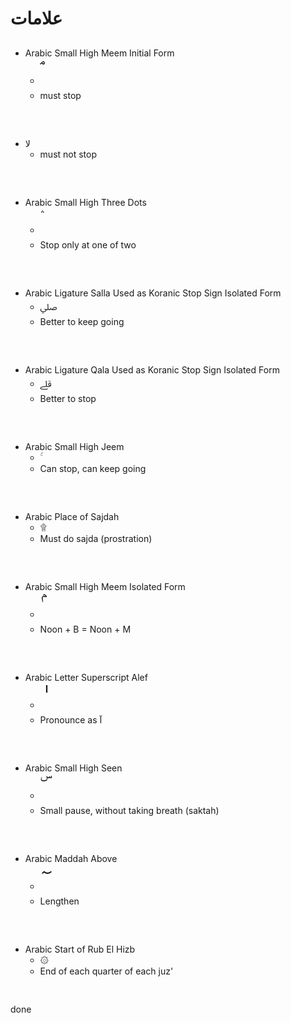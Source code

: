 ﻿<h1>علامات</h1>

<ul id="symbols">
    <li>
        Arabic Small High Meem Initial Form
        <ul>
            <li>
                <span style="font-size: 300%;">
                    &#1752;
                </span>
            </li>
            <li>must stop</li>
        </ul>
    </li>
    <li>
        لا
        <ul>
            <li>must not stop</li>
        </ul>
    </li>
    <li>
        Arabic Small High Three Dots
        <ul>
            <li>
                <span style="font-size: 300%;">
                    &#1755;
                </span>
            </li>
            <li>Stop only at one of two</li>
        </ul>
    </li>
    <li>
        Arabic Ligature Salla Used as Koranic Stop Sign Isolated Form
        <ul>
            <li>
                <span>
                    &#65008;
                </span>
            </li>
            <li>Better to keep going</li>
        </ul>
    </li>
    <li>
        Arabic Ligature Qala Used as Koranic Stop Sign Isolated Form
        <ul>
            <li>
                <span>
                    &#65009;
                </span>
            </li>
            <li>Better to stop</li>
        </ul>
    </li>
    <li>
        Arabic Small High Jeem
        <ul>
            <li>
                <span>
                    &#1754;
                </span>
            </li>
            <li>Can stop, can keep going</li>
        </ul>
    </li>
    <li>
        Arabic Place of Sajdah
        <ul>
            <li>
                <span>
                    &#1769;
                </span>
            </li>
            <li>Must do sajda (prostration)</li>
        </ul>
    </li>
    <li>
        Arabic Small High Meem Isolated Form
        <ul>
            <li>
                <span style="font-size: 300%;">
                    &#1762;
                </span>
            </li>
            <li>Noon + B = Noon + M</li>
        </ul>
    </li>
    <li>
        Arabic Letter Superscript Alef
        <ul>
            <li>
                <span style="font-size: 300%;">
                    &#1648;
                </span>
            </li>
            <li>Pronounce as <span>&#1570;</span></li>
        </ul>
    </li>
    <li>
        Arabic Small High Seen
        <ul>
            <li>
                <span style="font-size: 300%;">
                    &#1756;
                </span>
            </li>
            <li>Small pause, without taking breath (saktah)</li>
        </ul>
    </li>
    <li>
        Arabic Maddah Above
        <ul>
            <li>
                <span style="font-size: 300%">
                    &#1619;
                </span>
            </li>
            <li>Lengthen</li>
        </ul>
    </li>
    <li>
        Arabic Start of Rub El Hizb
        <ul>
            <li>
                <span>
                    &#1758;
                </span>
            </li>
            <li>End of each quarter of each juz'</li>
        </ul>
    </li>
</ul>

<p>
    done
</p>
<style>
    #symbols > li {
        margin-top: 30px;
        padding-bottom: 30px;
    }
</style>